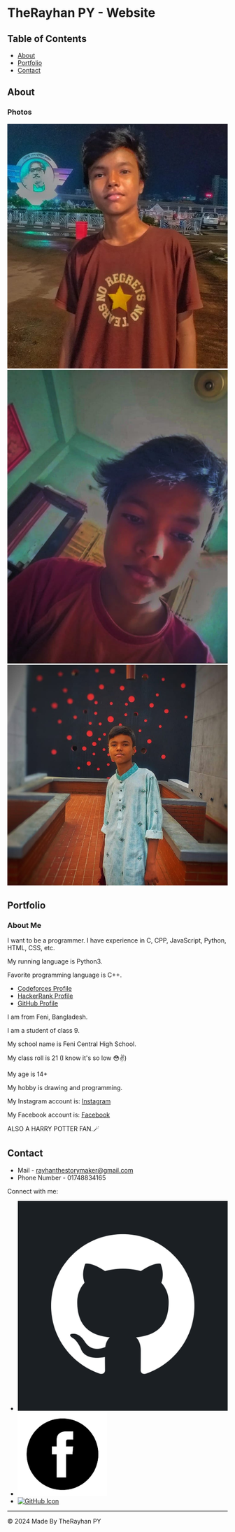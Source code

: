 # TheRayhan PY - Website

## Table of Contents
- [About](#about)
- [Portfolio](#portfolio)
- [Contact](#contact)

## About
### Photos
![Image 1](/static/p1.jpg)
![Image 2](/static/p2.jpg)
![Image 3](/static/p3.jpg)

## Portfolio
### About Me
I want to be a programmer.
I have experience in C, CPP, JavaScript, Python, HTML, CSS, etc.

My running language is Python3.

Favorite programming language is C++.

- [Codeforces Profile](https://codeforces.com/profile/therayhan009)
- [HackerRank Profile](https://www.hackerrank.com/profile/rayhanthestorym1)
- [GitHub Profile](https://github.com/TheRayhan009)

I am from Feni, Bangladesh.

I am a student of class 9.

My school name is Feni Central High School.

My class roll is 21 (I know it's so low 😳✌️)

My age is 14+

My hobby is drawing and programming.

My Instagram account is: [Instagram](https://www.instagram.com/rayhan208j/)

My Facebook account is: [Facebook](https://www.facebook.com/profile.php?id=100070570397043)

ALSO A HARRY POTTER FAN.🪄

## Contact
- Mail - rayhanthestorymaker@gmail.com
- Phone Number - 01748834165

Connect with me:
- [![GitHub Icon](/static/a1.png)](https://github.com/TheRayhan009)
- [![Facebook Icon](/static/a2.png)](https://www.facebook.com/profile.php?id=100070570397043)
- [![GitHub Icon](/static/a3.jpg)](https://github.com/TheRayhan009)

---

&copy; 2024 Made By TheRayhan PY
